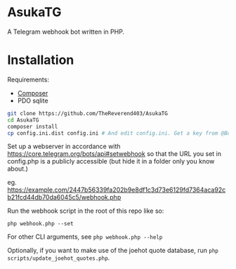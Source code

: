 AsukaTG
=======

A Telegram webhook bot written in PHP.

# Installation

Requirements:

* [Composer](https://getcomposer.org/)
* PDO sqlite

````bash
git clone https://github.com/TheReverend403/AsukaTG
cd AsukaTG
composer install
cp config.ini.dist config.ini # And edit config.ini. Get a key from @BotFather if you need one.
````

Set up a webserver in accordance with https://core.telegram.org/bots/api#setwebhook so that the URL you set in config.php is a publicly accessible (but hide it in a folder only you know about.)

eg. https://example.com/2447b56339fa202b9e8df1c3d73e6129fd7364aca92cb21fcd44db70da6045c5/webhook.php

Run the webhook script in the root of this repo like so:

    php webhook.php --set

For other CLI arguments, see `php webhook.php --help`

Optionally, if you want to make use of the joehot quote database, run `php scripts/update_joehot_quotes.php`.